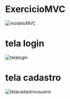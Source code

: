 # ExercicioMVC

![modeloMVC](https://github.com/user-attachments/assets/62eb51f7-77f5-475c-b600-62d96889adf4)

# tela login
![telalogin](https://github.com/user-attachments/assets/6f63782d-d7c0-4a85-bcd3-29f1be7b0696)
# tela cadastro
![telacadastrousuario](https://github.com/user-attachments/assets/2135ae00-8b71-4ab7-88c6-b392a722b810)

